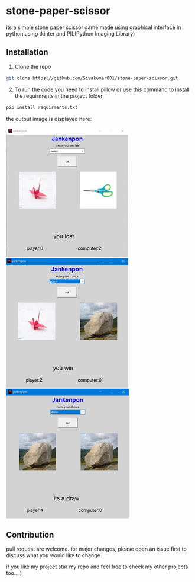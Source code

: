 # stone-paper-scissor

its a simple stone paper scissor game made using graphical interface in python using tkinter and PIL(Python Imaging Library)

## Installation

1. Clone the repo

```bash
git clone https://github.com/Sivakumar001/stone-paper-scissor.git
```

2. To run the code you need to install [pillow](https://pypi.org/project/Pillow/) or use this command to install the requirments in the project folder 

```bash
pip install requirments.txt
```

the output image is displayed here:

<img src="outputimg/output1.jpg" alt="output 1" height="350px">
<img src="outputimg/output2.jpg" alt="output 1" height="350px">
<img src="outputimg/output3.jpg" alt="output 1" height="350px">

## Contribution

pull request are welcome. for major changes, please open an issue first to discuss what you would like to change.

if you like my project star my repo and feel free to check my other projects too.. :)
